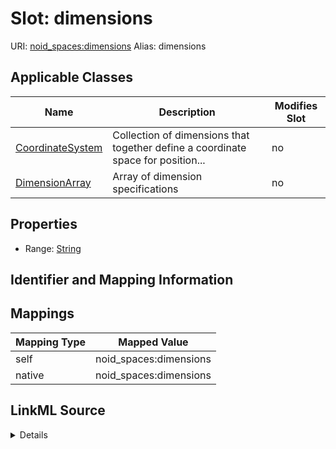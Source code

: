 

# Slot: dimensions 



URI: [noid_spaces:dimensions](https://github.com/nclack/noid/schemas/space.v0.context.jsonlddimensions)
Alias: dimensions

<!-- no inheritance hierarchy -->





## Applicable Classes

| Name | Description | Modifies Slot |
| --- | --- | --- |
| [CoordinateSystem](CoordinateSystem.md) | Collection of dimensions that together define a coordinate space for position... |  no  |
| [DimensionArray](DimensionArray.md) | Array of dimension specifications |  no  |







## Properties

* Range: [String](String.md)





## Identifier and Mapping Information








## Mappings

| Mapping Type | Mapped Value |
| ---  | ---  |
| self | noid_spaces:dimensions |
| native | noid_spaces:dimensions |




## LinkML Source

<details>
```yaml
name: dimensions
alias: dimensions
domain_of:
- CoordinateSystem
- DimensionArray
range: string

```
</details>